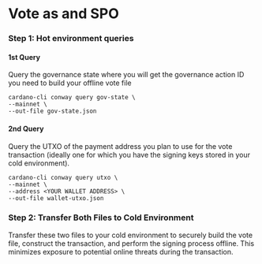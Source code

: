 # Vote as and SPO

### Step 1: Hot environment queries

#### 1st Query
Query the governance state where you will get the governance action ID you need to build your offline vote file
```
cardano-cli conway query gov-state \
--mainnet \
--out-file gov-state.json
```

#### 2nd Query
Query the UTXO of the payment address you plan to use for the vote transaction (ideally one for which you have the signing keys stored in your cold environment).
```
cardano-cli conway query utxo \
--mainnet \
--address <YOUR WALLET ADDRESS> \
--out-file wallet-utxo.json
```

### Step 2: Transfer Both Files to Cold Environment
Transfer these two files to your cold environment to securely build the vote file, construct the transaction, and perform the signing process offline. 
This minimizes exposure to potential online threats during the transaction.
